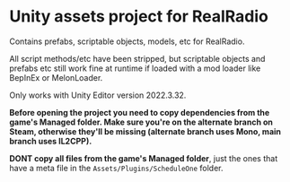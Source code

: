 # Unity assets project for RealRadio

Contains prefabs, scriptable objects, models, etc for RealRadio.

All script methods/etc have been stripped, but scriptable objects and prefabs etc still work fine at runtime if loaded with a mod loader like BepInEx or MelonLoader.

Only works with Unity Editor version 2022.3.32.

**Before opening the project you need to copy dependencies from the game's Managed folder. Make sure you're on the alternate branch on Steam, otherwise they'll be missing (alternate branch uses Mono, main branch uses IL2CPP).**

**DONT copy all files from the game's Managed folder**, just the ones that have a meta file in the `Assets/Plugins/ScheduleOne` folder.
